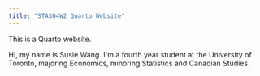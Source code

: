 ```yaml
---
title: "STA304W2 Quarto Website"
---
```


This is a Quarto website.

Hi, my name is Susie Wang. I'm a fourth year student at the University of Toronto, majoring Economics, minoring Statistics and Canadian Studies.
